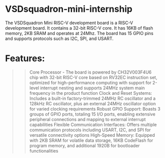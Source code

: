 # VSDsquadron-mini-internship
The VSDSquadron Mini RISC-V development board is a RISC-V development board. It contains a 32-bit RISC-V core. It has 16KB of flash memory, 2KB SRAM and operates at 24Mhz. The board has 15 GPIO pins and supports protocols such as I2C, SPI, and USART.
# Features:
>> Core Processor - The board is powered by CH32V003F4U6 chip with 32-bit RISC-V core based on RV32EC instruction set, optimized for high-performance computing with support for 2-level interrupt nesting and supports 24MHz system main frequency in the product function
>>  Clock and Reset Systems: Includes a built-in factory-trimmed 24MHz RC oscillator and a 128kHz RC oscillator, plus an external 24MHz oscillator option for varied clocking requirements
>> Robust GPIO Support: Boasts 3 groups of GPIO ports, totaling 15 I/O ports, enabling extensive peripheral connections and mapping to external interrupt capabilities
>> Flexible Communication Interfaces: Offers multiple communication protocols including USART, I2C, and SPI for versatile connectivity options
>> High-Speed Memory: Equipped with 2KB SRAM for volatile data storage, 16KB CodeFlash for program memory, and additional 1920B for bootloader functionalities



